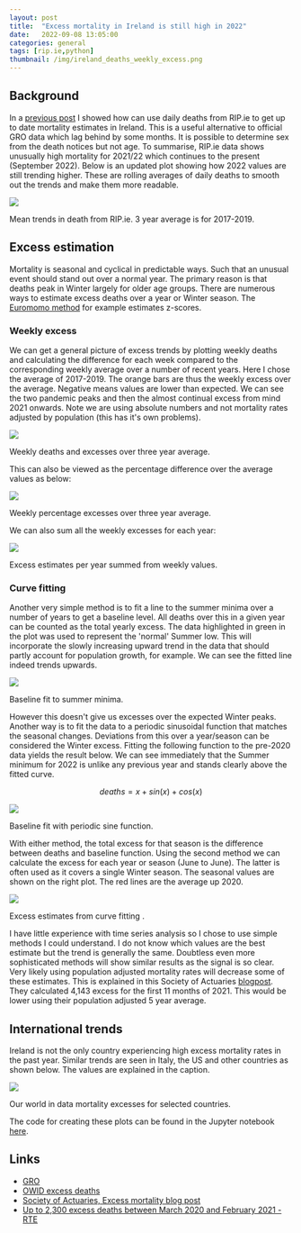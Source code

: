```yaml
---
layout: post
title:  "Excess mortality in Ireland is still high in 2022"
date:   2022-09-08 13:05:00
categories: general
tags: [rip.ie,python]
thumbnail: /img/ireland_deaths_weekly_excess.png
---
```


## Background

In a [previous post](/general/ireland-deaths-2021) I showed how can use daily deaths from RIP.ie to get up to date mortality estimates in Ireland. This is a useful alternative to official GRO data which lag behind by some months. It is possible to determine sex from the death notices but not age. To summarise, RIP.ie data shows unusually high mortality for 2021/22 which continues to the present (September 2022). Below is an updated plot showing how 2022 values are still trending higher. These are rolling averages of daily deaths to smooth out the trends and make them more readable.

<div style="width: auto;">
 <a href="/img/ireland_deaths_ripie_compared_mean_v3.png"> <img class="scaled" src="/img/ireland_deaths_ripie_compared_mean_v3.png"></a>  
   <p class="caption">Mean trends in death from RIP.ie. 3 year average is for 2017-2019.</p>
</div>

## Excess estimation

Mortality is seasonal and cyclical in predictable ways. Such that an unusual event should stand out over a normal year. The primary reason is that deaths peak in Winter largely for older age groups. There are numerous ways to estimate excess deaths over a year or Winter season. The [Euromomo method](https://webgate.ec.europa.eu/chafea_pdb/assets/files/pdb/20123101/20123101_d03_imr_en_ps.pdf) for example estimates z-scores.

### Weekly excess

We can get a general picture of excess trends by plotting weekly deaths and calculating the difference for each week compared to the corresponding weekly average over a number of recent years. Here I chose the average of 2017-2019. The orange bars are thus the weekly excess over the average. Negative means values are lower than expected. We can see the two pandemic peaks and then the almost continual excess from mind 2021 onwards. Note we are using absolute numbers and not mortality rates adjusted by population (this has it's own problems).

<div style="width: auto;">
 <a href="/img/ireland_deaths_weekly_excess.png"> <img class="scaled" src="/img/ireland_deaths_weekly_excess.png"></a>  
   <p class="caption">Weekly deaths and excesses over three year average.</p>
</div>

This can also be viewed as the percentage difference over the average values as below:

<div style="width: auto;">
 <a href="/img/ireland_deaths_weekly_excess_percentage.png"> <img class="scaled" src="/img/ireland_deaths_weekly_excess_percentage.png"></a>  
   <p class="caption">Weekly percentage excesses over three year average.</p>
</div>

We can also sum all the weekly excesses for each year:

<div style="width: auto;">
 <a href="/img/ireland_deaths_excess_estimates.png"> <img class="small-scaled" src="/img/ireland_deaths_excess_estimates.png"></a>  
   <p class="caption">Excess estimates per year summed from weekly values.</p>
</div>

### Curve fitting

Another very simple method is to fit a line to the summer minima over a number of years to get a baseline level. All deaths over this in a given year can be counted as the total yearly excess. The data highlighted in green in the plot was used to represent the 'normal' Summer low. This will incorporate the slowly increasing upward trend in the data that should partly account for population growth, for example. We can see the fitted line indeed trends upwards.

<div style="width: auto;">
 <a href="/img/ireland_deaths_baseline_fit.png"> <img class="scaled" src="/img/ireland_deaths_baseline_fit.png"></a>  
   <p class="caption">Baseline fit to summer minima.</p>
</div>

However this doesn't give us excesses over the expected Winter peaks. Another way is to fit the data to a periodic sinusoidal function that matches the seasonal changes. Deviations from this over a year/season can be considered the Winter excess. Fitting the following function to the pre-2020 data yields the result below. We can see immediately that the Summer minimum for 2022 is unlike any previous year and stands clearly above the fitted curve.

$$deaths = x + sin(x) + cos(x)$$

<div style="width: auto;">
 <a href="/img/ireland_deaths_periodic_fit.png"> <img class="scaled" src="/img/ireland_deaths_periodic_fit.png"></a>  
   <p class="caption">Baseline fit with periodic sine function.</p>
</div>

With either method, the total excess for that season is the difference between deaths and baseline function. Using the second method we can calculate the excess for each year or season (June to June). The latter is often used as it covers a single Winter season. The seasonal values are shown on the right plot. The red lines are the average up 2020.

<div style="width: auto;">
 <a href="/img/ireland_deaths_excess_estimates2.png"> <img class="scaled" src="/img/ireland_deaths_excess_estimates2.png"></a>  
   <p class="caption">Excess estimates from curve fitting .</p>
</div>

I have little experience with time series analysis so I chose to use simple methods I could understand. I do not know which values are the best estimate but the trend is generally the same. Doubtless even more sophisticated methods will show similar results as the signal is so clear. Very likely using population adjusted mortality rates will decrease some of these estimates. This is explained in this Society of Actuaries [blogpost](https://web.actuaries.ie/excess-mortality-blog-post-17). They calculated 4,143 excess for the first 11 months of 2021. This would be lower using their population adjusted 5 year average.

## International trends

Ireland is not the only country experiencing high excess mortality rates in the past year. Similar trends are seen in Italy, the US and other countries as shown below. The values are explained in the caption.

<div style="width: auto;">
 <a href="/img/owid-excess-mortality-p-scores-average-baseline.png"> <img class="scaled" src="/img/owid-excess-mortality-p-scores-average-baseline.png"></a>  
   <p class="caption">Our world in data mortality excesses for selected countries.</p>
</div>

The code for creating these plots can be found in the Jupyter notebook [here](https://github.com/dmnfarrell/teaching/blob/master/misc/ireland_rip_deaths2.ipynb).

## Links

* [GRO](https://www.gov.ie/en/service/49c66f-registering-a-death-in-ireland/)
* [OWID excess deaths](https://ourworldindata.org/grapher/excess-mortality-p-scores-average-baseline?country=~IRL)
* [Society of Actuaries, Excess mortality blog post](https://web.actuaries.ie/excess-mortality-blog-post-16)
* [Up to 2,300 excess deaths between March 2020 and February 2021 - RTE](https://www.rte.ie/news/2021/0430/1213042-cso-excess-deaths/)
